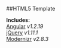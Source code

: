 ##HTML5 Template

**Includes:**  
[Angular](https://angularjs.org/) *v1.2.19*  
[jQuery](http://jquery.com/) *v1.11.1*  
[Modernizr](http://modernizr.com/) *v2.8.3*  